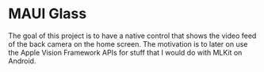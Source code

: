 # MAUI Glass
The goal of this project is to have a native control that shows the video feed
of the back camera on the home screen. The motivation is to later on use the
Apple Vision Framework APIs for stuff that I would do with MLKit on Android.
